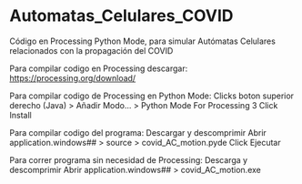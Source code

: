 # Automatas_Celulares_COVID
Código en Processing Python Mode, para simular Autómatas Celulares relacionados con la propagación del COVID

Para compilar codigo en Processing descargar:
https://processing.org/download/

Para compilar codigo de Processing en Python Mode:
Clicks boton superior derecho (Java) > Añadir Modo... > Python Mode For Processing 3
Click Install

Para compilar codigo del programa:
Descargar y descomprimir
Abrir application.windows## > source > covid_AC_motion.pyde
Click Ejecutar

Para correr programa sin necesidad de Processing:
Descarga y descomprimir
Abrir application.windows## > covid_AC_motion.exe

